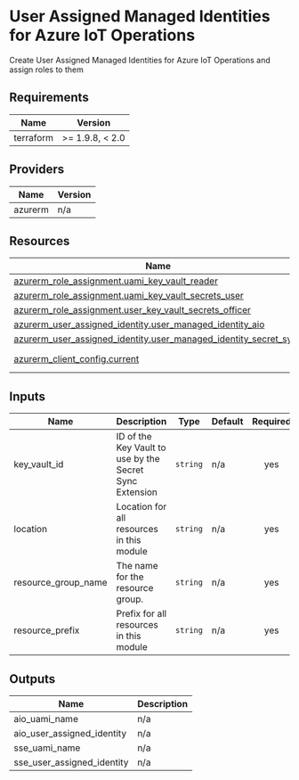 <!-- BEGIN_TF_DOCS -->
<!-- markdown-table-prettify-ignore-start -->
# User Assigned Managed Identities for Azure IoT Operations

Create User Assigned Managed Identities for Azure IoT Operations and assign roles to them

## Requirements

| Name | Version |
|------|---------|
| terraform | >= 1.9.8, < 2.0 |

## Providers

| Name | Version |
|------|---------|
| azurerm | n/a |

## Resources

| Name | Type |
|------|------|
| [azurerm_role_assignment.uami_key_vault_reader](https://registry.terraform.io/providers/hashicorp/azurerm/latest/docs/resources/role_assignment) | resource |
| [azurerm_role_assignment.uami_key_vault_secrets_user](https://registry.terraform.io/providers/hashicorp/azurerm/latest/docs/resources/role_assignment) | resource |
| [azurerm_role_assignment.user_key_vault_secrets_officer](https://registry.terraform.io/providers/hashicorp/azurerm/latest/docs/resources/role_assignment) | resource |
| [azurerm_user_assigned_identity.user_managed_identity_aio](https://registry.terraform.io/providers/hashicorp/azurerm/latest/docs/resources/user_assigned_identity) | resource |
| [azurerm_user_assigned_identity.user_managed_identity_secret_sync](https://registry.terraform.io/providers/hashicorp/azurerm/latest/docs/resources/user_assigned_identity) | resource |
| [azurerm_client_config.current](https://registry.terraform.io/providers/hashicorp/azurerm/latest/docs/data-sources/client_config) | data source |

## Inputs

| Name | Description | Type | Default | Required |
|------|-------------|------|---------|:--------:|
| key\_vault\_id | ID of the Key Vault to use by the Secret Sync Extension | `string` | n/a | yes |
| location | Location for all resources in this module | `string` | n/a | yes |
| resource\_group\_name | The name for the resource group. | `string` | n/a | yes |
| resource\_prefix | Prefix for all resources in this module | `string` | n/a | yes |

## Outputs

| Name | Description |
|------|-------------|
| aio\_uami\_name | n/a |
| aio\_user\_assigned\_identity | n/a |
| sse\_uami\_name | n/a |
| sse\_user\_assigned\_identity | n/a |
<!-- markdown-table-prettify-ignore-end -->
<!-- END_TF_DOCS -->
